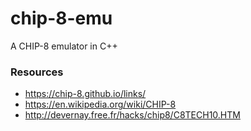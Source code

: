 # chip-8-emu
A CHIP-8 emulator in C++

### Resources
- https://chip-8.github.io/links/
- https://en.wikipedia.org/wiki/CHIP-8
- http://devernay.free.fr/hacks/chip8/C8TECH10.HTM

